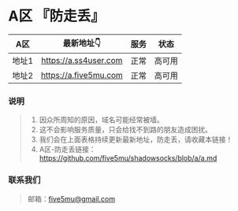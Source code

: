 # A区 『防走丢』

| A区 | 最新地址👇 | 服务 | 状态 |
| :----: | :----: | :----: | :----: |
| 地址1 | https://a.ss4user.com | 正常 | 高可用 |
| 地址2 | https://a.five5mu.com | 正常 | 高可用 |

### 说明

> 1. 因众所周知的原因，域名可能经常被墙。
> 2. 这不会影响服务质量，只会给找不到路的朋友造成困扰。
> 3. 我们会在上面表格持续更新最新地址，防走丢，请收藏本链接！
> 4. A区-防走丢链接：https://github.com/five5mu/shadowsocks/blob/a/a.md

### 联系我们

> 邮箱：five5mu@gmail.com
